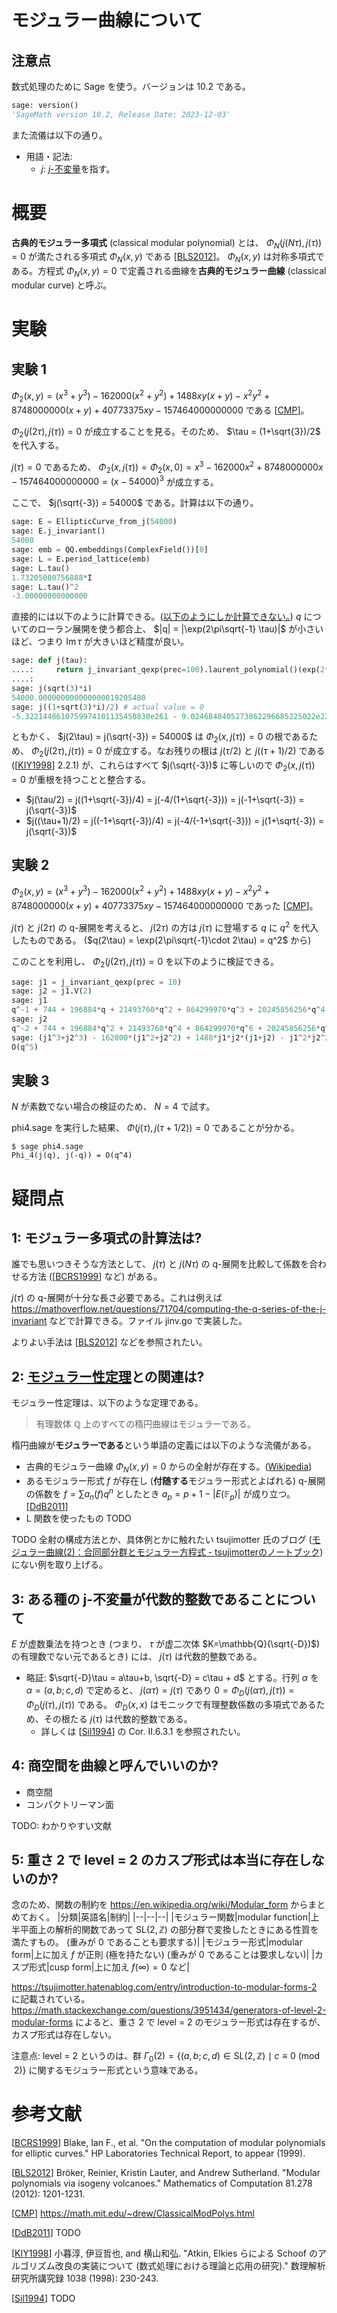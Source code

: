 # モジュラー曲線について


## 注意点
数式処理のために Sage を使う。バージョンは 10.2 である。
```python
sage: version()
'SageMath version 10.2, Release Date: 2023-12-03'
```

また流儀は以下の通り。
- 用語・記法:
  - $j$: [$j$-不変量](https://en.wikipedia.org/wiki/J-invariant)を指す。

# 概要
**古典的モジュラー多項式** (classical modular polynomial) とは、 $\Phi_N(j(N\tau), j(\tau)) = 0$ が満たされる多項式 $\Phi_N(x,y)$ である [[BLS2012]]。 $\Phi_N(x,y)$ は対称多項式である。方程式 $\Phi_N(x, y) = 0$ で定義される曲線を**古典的モジュラー曲線** (classical modular curve) と呼ぶ。

# 実験
## 実験 1
$\Phi_2(x, y) = (x^3 + y^3)  -162000(x^2+y^2) + 1488xy(x+y) - x^2y^2 + 8748000000(x+y) + 40773375xy - 157464000000000$ である [[CMP]]。

$\Phi_2(j(2\tau), j(\tau)) = 0$ が成立することを見る。そのため、 $\tau = (1+\sqrt{3})/2$ を代入する。

$j(\tau) = 0$ であるため、 $\Phi_2(x, j(\tau)) = \Phi_2(x, 0) = x^3 - 162000x^2 + 8748000000x - 157464000000000 = (x-54000)^3$ が成立する。

ここで、 $j(\sqrt{-3}) = 54000$ である。計算は以下の通り。
```python
sage: E = EllipticCurve_from_j(54000)
sage: E.j_invariant()
54000
sage: emb = QQ.embeddings(ComplexField())[0]
sage: L = E.period_lattice(emb)
sage: L.tau()
1.73205080756888*I
sage: L.tau()^2
-3.00000000000000
```

直接的には以下のように計算できる。([以下のようにしか計算できない。](https://ask.sagemath.org/question/61800/compute-the-equation-for-elliptic-curves-from-lattices/)) $q$ についてのローラン展開を使う都合上、 $|q| = |\exp(2\pi\sqrt{-1} \tau)|$ が小さいほど、つまり $\mathop{\mathrm{Im}} \tau$ が大きいほど精度が良い。
```python
sage: def j(tau):
....:     return j_invariant_qexp(prec=100).laurent_polynomial()(exp(2*pi*i * tau)).n(prec=100)
....: 
sage: j(sqrt(3)*i)
54000.000000000000000019205480
sage: j((1+sqrt(3)*i)/2) # actual value = 0
-5.3221448610759974101135450830e261 - 9.0246840405273862296685225022e230*I
```

ともかく、 $j(2\tau) = j(\sqrt{-3}) = 54000$ は $\Phi_2(x, j(\tau)) = 0$ の根であるため、 $\Phi_2(j(2\tau), j(\tau)) = 0$ が成立する。なお残りの根は $j(\tau/2)$ と $j((\tau+1)/2)$ である ([[KIY1998]] 2.2.1) が、これらはすべて $j(\sqrt{-3})$ に等しいので $\Phi_2(x, j(\tau)) = 0$ が重根を持つことと整合する。
- $j(\tau/2) = j((1+\sqrt{-3})/4) = j(-4/(1+\sqrt{-3})) = j(-1+\sqrt{-3}) = j(\sqrt{-3})$
- $j((\tau+1)/2) = j((-1+\sqrt{-3})/4) = j(-4/(-1+\sqrt{-3})) = j(1+\sqrt{-3}) = j(\sqrt{-3})$

## 実験 2
$\Phi_2(x, y) = (x^3 + y^3)  -162000(x^2+y^2) + 1488xy(x+y) - x^2y^2 + 8748000000(x+y) + 40773375xy - 157464000000000$ であった [[CMP]]。

$j(\tau)$ と $j(2\tau)$ の q-展開を考えると、 $j(2\tau)$ の方は $j(\tau)$ に登場する $q$ に $q^2$ を代入したものである。 ($q(2\tau) = \exp(2\pi\sqrt{-1}\cdot 2\tau) = q^2$ から)

このことを利用し、 $\Phi_2(j(2\tau), j(\tau)) = 0$ を以下のように検証できる。

```python
sage: j1 = j_invariant_qexp(prec = 10)
sage: j2 = j1.V(2)
sage: j1
q^-1 + 744 + 196884*q + 21493760*q^2 + 864299970*q^3 + 20245856256*q^4 + 333202640600*q^5 + 4252023300096*q^6 + 44656994071935*q^7 + 401490886656000*q^8 + 3176440229784420*q^9 + O(q^10)
sage: j2
q^-2 + 744 + 196884*q^2 + 21493760*q^4 + 864299970*q^6 + 20245856256*q^8 + 333202640600*q^10 + 4252023300096*q^12 + 44656994071935*q^14 + 401490886656000*q^16 + 3176440229784420*q^18 + O(q^20)
sage: (j1^3+j2^3) - 162000*(j1^2+j2^2) + 1488*j1*j2*(j1+j2) - j1^2*j2^2 + 8748000000*(j1+j2) + 40773375*j1*j2 - 157464000000000
O(q^5)
```

## 実験 3
$N$ が素数でない場合の検証のため、 $N=4$ で試す。

phi4.sage を実行した結果、 $\Phi(j(\tau), j(\tau+1/2)) = 0$ であることが分かる。

```
$ sage phi4.sage
Phi_4(j(q), j(-q)) = O(q^4)
```

# 疑問点
## 1: モジュラー多項式の計算法は?
誰でも思いつきそうな方法として、 $j(\tau)$ と $j(N\tau)$ の q-展開を比較して係数を合わせる方法 ([[BCRS1999]] など) がある。

$j(\tau)$ の q-展開が十分な長さ必要である。これは例えば https://mathoverflow.net/questions/71704/computing-the-q-series-of-the-j-invariant などで計算できる。ファイル jinv.go で実装した。

よりよい手法は [[BLS2012]] などを参照されたい。

## 2: [モジュラー性定理](https://ja.wikipedia.org/wiki/%E8%B0%B7%E5%B1%B1%E2%80%93%E5%BF%97%E6%9D%91%E4%BA%88%E6%83%B3)との関連は?

モジュラー性定理は、以下のような定理である。
> 有理数体 $\mathbb{Q}$ 上のすべての楕円曲線はモジュラーである。

楕円曲線が**モジュラーである**という単語の定義には以下のような流儀がある。
- 古典的モジュラー曲線 $\Phi_N(x, y) = 0$ からの全射が存在する。([Wikipedia](https://en.wikipedia.org/w/index.php?title=Modularity_theorem&oldid=1212586185))
- あるモジュラー形式 $f$ が存在し (**付随する**モジュラー形式とよばれる) q-展開の係数を $f = \sum a_n(f) q^n$ としたとき $a_p = p+1 - |E(\mathbb{F} _ p)|$ が成り立つ。[[DdB2011]]
- L 関数を使ったもの TODO

TODO
全射の構成方法とか、具体例とかに触れたい
tsujimotter 氏のブログ ([モジュラー曲線(2)：合同部分群とモジュラー方程式 - tsujimotterのノートブック](https://tsujimotter.hatenablog.com/entry/modular-curve-2)) にない例を取り上げる。

## 3: ある種の j-不変量が代数的整数であることについて
$E$ が虚数乗法を持つとき (つまり、 $\tau$ が虚二次体 $K=\mathbb{Q}(\sqrt{-D})$) の有理数でない元であるとき) には、 $j(\tau)$ は代数的整数である。
- 略証: $\sqrt{-D}\tau = a\tau+b, \sqrt{-D} = c\tau + d$ とする。行列 $\alpha$ を $\alpha = (a,b;c,d)$ で定めると、 $j(\alpha\tau) = j(\tau)$ であり $0 = \Phi_{D}(j(\alpha\tau), j(\tau)) = \Phi_{D}(j(\tau), j(\tau))$ である。 $\Phi_{D}(x, x)$ はモニックで有理整数係数の多項式であるため、その根たる $j(\tau)$ は代数的整数である。
  - 詳しくは [[Sil1994]] の Cor. II.6.3.1 を参照されたい。

## 4: 商空間を曲線と呼んでいいのか?
- 商空間
- コンパクトリーマン面

TODO: わかりやすい文献

## 5: 重さ 2 で level = 2 のカスプ形式は本当に存在しないのか?
念のため、関数の制約を https://en.wikipedia.org/wiki/Modular_form からまとめておく。
|分類|英語名|制約|
|--|--|--|
|モジュラー関数|modular function|上半平面上の解析的関数であって $\mathrm{SL}(2,\mathbb{Z})$ の部分群で変換したときにある性質を満たすもの。 (重みが 0 であることも要求する)|
|モジュラー形式|modular form|上に加え $f$ が正則 (極を持たない) (重みが 0 であることは要求しない)|
|カスプ形式|cusp form|上に加え $f(\infty) = 0$ など|

https://tsujimotter.hatenablog.com/entry/introduction-to-modular-forms-2 に記載されている。
https://math.stackexchange.com/questions/3951434/generators-of-level-2-modular-forms によると、重さ 2 で level = 2 のモジュラー形式は存在するが、カスプ形式は存在しない。

注意点: level = 2 というのは、群 $\Gamma_0(2) = \{(a,b;c,d) \in \mathrm{SL}(2, \mathbb{Z}) \mid c \equiv 0 \pmod 2\}$ に関するモジュラー形式という意味である。

# 参考文献
[[BCRS1999]] Blake, Ian F., et al. "On the computation of modular polynomials for elliptic curves." HP Laboratories Technical Report, to appear (1999).

[[BLS2012]] Bröker, Reinier, Kristin Lauter, and Andrew Sutherland. "Modular polynomials via isogeny volcanoes." Mathematics of Computation 81.278 (2012): 1201-1231.

[[CMP]] https://math.mit.edu/~drew/ClassicalModPolys.html

[[DdB2011]] TODO

[[KIY1998]] 小暮淳, 伊豆哲也, and 横山和弘. "Atkin, Elkies らによる Schoof のアルゴリズム改良の実装について (数式処理における理論と応用の研究)." 数理解析研究所講究録 1038 (1998): 230-243.

[[Sil1994]] TODO

[BLS2012]: https://arxiv.org/abs/1001.0402

[CMP]: https://math.mit.edu/~drew/ClassicalModPolys.html

[KIY1998]: https://repository.kulib.kyoto-u.ac.jp/dspace/bitstream/2433/61961/1/1038-33.pdf

[Sil1994]: https://link.springer.com/book/10.1007/978-1-4612-0851-8

[a]: https://math.mit.edu/classes/18.783/2017/LectureNotes25.pdf

[DdB2011]: https://www.universiteitleiden.nl/binaries/content/assets/science/mi/scripties/dobbendebruynbach.pdf

[BCRS1999]: https://www.math.uwaterloo.ca/~mrubinst/publications/phi.pdf
